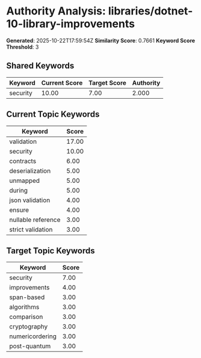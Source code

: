 # Authority Analysis: libraries/dotnet-10-library-improvements

**Generated**: 2025-10-22T17:59:54Z
**Similarity Score**: 0.7661
**Keyword Score Threshold**: 3

## Shared Keywords

| Keyword | Current Score | Target Score | Authority |
|---------|---------------|--------------|-----------|
| security | 10.00 | 7.00 | 2.000 |

## Current Topic Keywords

| Keyword | Score |
|---------|-------|
| validation | 17.00 |
| security | 10.00 |
| contracts | 6.00 |
| deserialization | 5.00 |
| unmapped | 5.00 |
| during | 5.00 |
| json validation | 4.00 |
| ensure | 4.00 |
| nullable reference | 3.00 |
| strict validation | 3.00 |

## Target Topic Keywords

| Keyword | Score |
|---------|-------|
| security | 7.00 |
| improvements | 4.00 |
| span-based | 3.00 |
| algorithms | 3.00 |
| comparison | 3.00 |
| cryptography | 3.00 |
| numericordering | 3.00 |
| post-quantum | 3.00 |

